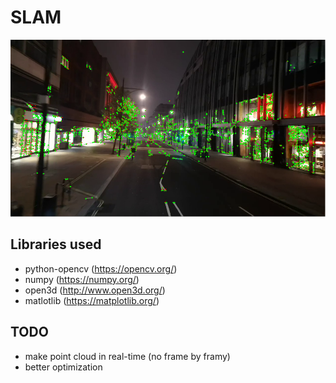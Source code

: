 # SLAM

![](output/slam_frame.png)

## Libraries used
* python-opencv (https://opencv.org/)
* numpy (https://numpy.org/)
* open3d (http://www.open3d.org/)
* matlotlib (https://matplotlib.org/)

## TODO
* make point cloud in real-time (no  frame by framy)
* better optimization
